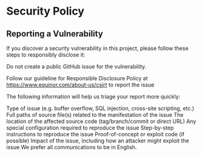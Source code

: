 # Security Policy


## Reporting a Vulnerability

If you discover a security vulnerability in this project, please follow these steps to responsibly disclose it:

Do not create a public GitHub issue for the vulnerability.

Follow our guideline for Responsible Disclosure Policy at https://www.equinor.com/about-us/csirt to report the issue

The following information will help us triage your report more quickly:

Type of issue (e.g. buffer overflow, SQL injection, cross-site scripting, etc.)
Full paths of source file(s) related to the manifestation of the issue
The location of the affected source code (tag/branch/commit or direct URL)
Any special configuration required to reproduce the issue
Step-by-step instructions to reproduce the issue
Proof-of-concept or exploit code (if possible)
Impact of the issue, including how an attacker might exploit the issue
We prefer all communications to be in English.